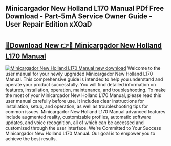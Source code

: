 ## Minicargador New Holland L170 Manual PDf Free Download - Part-5mA Service Owner Guide - User Repair Edition xXOaD

# <h2><a href="http://bc87978.oget.top/?id=Minicargador+New+Holland+L170+Manual">🔗Download New 👉🔴 Minicargador New Holland L170 Manual</a></h2>

[![Minicargador New Holland L170 Manual new download](https://i.imgur.com/5g1atiW.png)](http://bc87978.oget.top/?id=Minicargador+New+Holland+L170+Manual)
Welcome to the user manual for your newly upgraded Minicargador New Holland L170 Manual. This comprehensive guide is intended to help you understand and operate your product successfully. You will find detailed information on features, installation, operation, maintenance, and troubleshooting. To make the most of your Minicargador New Holland L170 Manual, please read this user manual carefully before use. It includes clear instructions for installation, setup, and operation, as well as troubleshooting tips for common issues. Minicargador New Holland L170 Manual advanced features include augmented reality, customizable profiles, automatic software updates, and voice recognition, all of which can be accessed and customized through the user interface. We're Committed to Your Success Minicargador New Holland L170 Manual. Our goal is to empower you to achieve the best results.

